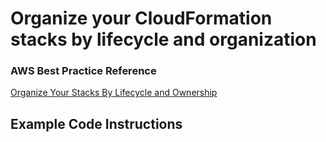 # Organize your CloudFormation stacks by lifecycle and organization

### AWS Best Practice Reference
[Organize Your Stacks By Lifecycle and Ownership](https://docs.aws.amazon.com/AWSCloudFormation/latest/UserGuide/best-practices.html#organizingstacks)

## Example Code Instructions
